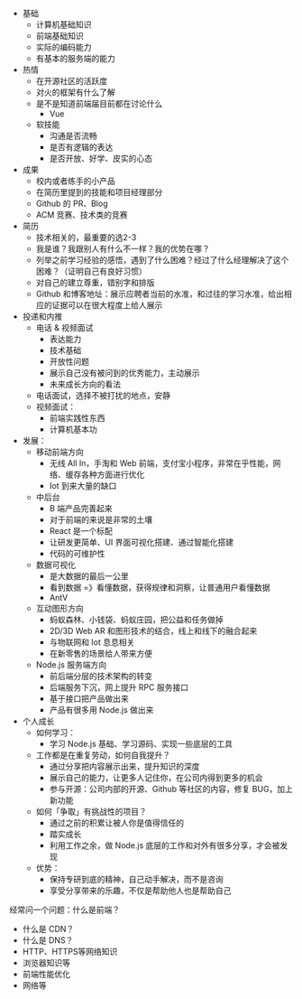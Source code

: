 - 基础
   - 计算机基础知识
   - 前端基础知识
   - 实际的编码能力
   - 有基本的服务端的能力
- 热情
   - 在开源社区的活跃度
   - 对火的框架有什么了解
   - 是不是知道前端届目前都在讨论什么
      - Vue
   - 软技能
      - 沟通是否流畅
      - 是否有逻辑的表达
      - 是否开放、好学、皮实的心态
- 成果
   - 校内或者练手的小产品
   - 在简历里提到的技能和项目经理部分
   - Github 的 PR、Blog
   - ACM 竞赛、技术类的竞赛
- 简历
   - 技术相关的，最重要的选2-3
   - 我是谁？我跟别人有什么不一样？我的优势在哪？
   - 列举之前学习经验的感悟，遇到了什么困难？经过了什么经理解决了这个困难？（证明自己有良好习惯）
   - 对自己的建立尊重，错别字和排版
   - Github 和博客地址：展示应聘者当前的水准，和过往的学习水准，给出相应的证据可以在很大程度上给人展示
- 投递和内推
   - 电话 & 视频面试
      - 表达能力
      - 技术基础
      - 开放性问题
      - 展示自己没有被问到的优秀能力，主动展示
      - 未来成长方向的看法
   - 电话面试，选择不被打扰的地点，安静
   - 视频面试：
      - 前端实践性东西
      - 计算机基本功
- 发展：
   - 移动前端方向
      - 无线 All In，手淘和 Web 前端，支付宝小程序，非常在乎性能，网络、缓存各种方面进行优化
      - Iot 到来大量的缺口
   - 中后台
      - B 端产品完善起来
      - 对于前端的来说是非常的土壤
      - React 是一个标配
      - 让研发更简单、UI 界面可视化搭建、通过智能化搭建
      - 代码的可维护性
   - 数据可视化
      - 是大数据的最后一公里
      - 看到数据 =》看懂数据，获得规律和洞察，让普通用户看懂数据
      - AntV
   - 互动图形方向
      - 蚂蚁森林、小钱袋、蚂蚁庄园，把公益和任务做掉
      - 2D/3D Web AR 和图形技术的结合，线上和线下的融合起来
      - 与物联网和 Iot 息息相关
      - 在新零售的场景给人带来方便
   -  Node.js 服务端方向
      - 前后端分层的技术架构的转变
      - 后端服务下沉，网上提升  RPC 服务接口
      - 基于接口把产品做出来
      - 产品有很多用 Node.js 做出来
- 个人成长
   - 如何学习：
      - 学习 Node.js 基础、学习源码、实现一些底层的工具
   - 工作都是在重复劳动，如何自我提升？
      - 通过分享把内容展示出来，提升知识的深度
      - 展示自己的能力，让更多人记住你，在公司内得到更多的机会
      - 参与开源：公司内部的开源、Github 等社区的内容，修复 BUG，加上新功能
   - 如何「争取」有挑战性的项目？
      - 通过之前的积累让被人你是值得信任的
      - 踏实成长
      - 利用工作之余，做 Node.js 底层的工作和对外有很多分享，才会被发现
   - 优势：
      - 保持专研到底的精神，自己动手解决，而不是咨询
      - 享受分享带来的乐趣，不仅是帮助他人也是帮助自己



经常问一个问题：什么是前端？

   - 什么是 CDN？
   - 什么是 DNS？
   - HTTP、HTTPS等网络知识
   - 浏览器知识等
   - 前端性能优化
   - 网络等
